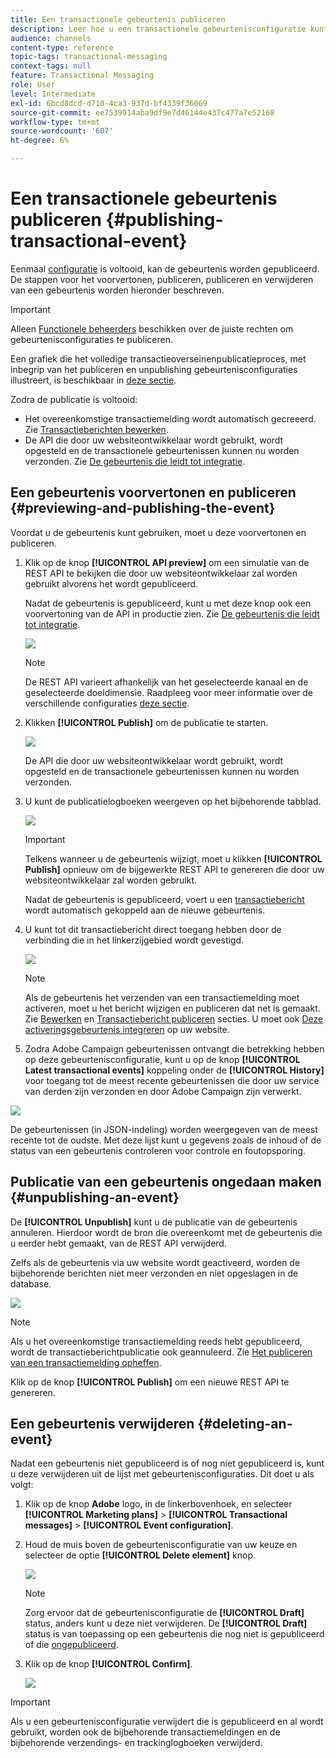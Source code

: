 ```yaml
---
title: Een transactionele gebeurtenis publiceren
description: Leer hoe u een transactionele gebeurtenisconfiguratie kunt voorvertonen, publiceren, publiceren en verwijderen.
audience: channels
content-type: reference
topic-tags: transactional-messaging
context-tags: null
feature: Transactional Messaging
role: User
level: Intermediate
exl-id: 6bcd8dcd-d710-4ca3-937d-bf4339f36069
source-git-commit: ee7539914aba9df9e7d46144e437c477a7e52168
workflow-type: tm+mt
source-wordcount: '607'
ht-degree: 6%

---
```


# Een transactionele gebeurtenis publiceren {#publishing-transactional-event}

Eenmaal [configuratie](../../channels/using/configuring-transactional-event.md) is voltooid, kan de gebeurtenis worden gepubliceerd. De stappen voor het voorvertonen, publiceren, publiceren en verwijderen van een gebeurtenis worden hieronder beschreven.

>[!IMPORTANT]
>
>Alleen [Functionele beheerders](../../administration/using/users-management.md#functional-administrators) <!--being part of the **[!UICONTROL All]** [organizational unit](../../administration/using/organizational-units.md) -->beschikken over de juiste rechten om gebeurtenisconfiguraties te publiceren.

Een grafiek die het volledige transactieoverseinenpublicatieproces, met inbegrip van het publiceren en unpublishing gebeurtenisconfiguraties illustreert, is beschikbaar in [deze sectie](../../channels/using/publishing-transactional-message.md).

Zodra de publicatie is voltooid:
* Het overeenkomstige transactiemelding wordt automatisch gecreeerd. Zie [Transactieberichten bewerken](../../channels/using/editing-transactional-message.md).
* De API die door uw websiteontwikkelaar wordt gebruikt, wordt opgesteld en de transactionele gebeurtenissen kunnen nu worden verzonden. Zie [De gebeurtenis die leidt tot integratie](../../channels/using/getting-started-with-transactional-msg.md#integrate-event-trigger).

## Een gebeurtenis voorvertonen en publiceren {#previewing-and-publishing-the-event}

Voordat u de gebeurtenis kunt gebruiken, moet u deze voorvertonen en publiceren.

1. Klik op de knop **[!UICONTROL API preview]** om een simulatie van de REST API te bekijken die door uw websiteontwikkelaar zal worden gebruikt alvorens het wordt gepubliceerd.

   Nadat de gebeurtenis is gepubliceerd, kunt u met deze knop ook een voorvertoning van de API in productie zien. Zie [De gebeurtenis die leidt tot integratie](../../channels/using/getting-started-with-transactional-msg.md#integrate-event-trigger).

   ![](assets/message-center_api_preview.png)

   >[!NOTE]
   >
   >De REST API varieert afhankelijk van het geselecteerde kanaal en de geselecteerde doeldimensie. Raadpleeg voor meer informatie over de verschillende configuraties [deze sectie](../../channels/using/configuring-transactional-event.md#transactional-event-specific-configurations).

1. Klikken **[!UICONTROL Publish]** om de publicatie te starten.

   ![](assets/message-center_pub.png)

   De API die door uw websiteontwikkelaar wordt gebruikt, wordt opgesteld en de transactionele gebeurtenissen kunnen nu worden verzonden.

1. U kunt de publicatielogboeken weergeven op het bijbehorende tabblad.

   ![](assets/message-center_logs.png)

   >[!IMPORTANT]
   >
   >Telkens wanneer u de gebeurtenis wijzigt, moet u klikken **[!UICONTROL Publish]** opnieuw om de bijgewerkte REST API te genereren die door uw websiteontwikkelaar zal worden gebruikt.

   Nadat de gebeurtenis is gepubliceerd, voert u een [transactiebericht](../../channels/using/editing-transactional-message.md) wordt automatisch gekoppeld aan de nieuwe gebeurtenis.

1. U kunt tot dit transactiebericht direct toegang hebben door de verbinding die in het linkerzijgebied wordt gevestigd.

   ![](assets/message-center_messagegeneration.png)

   >[!NOTE]
   >
   >Als de gebeurtenis het verzenden van een transactiemelding moet activeren, moet u het bericht wijzigen en publiceren dat net is gemaakt. Zie [Bewerken](../../channels/using/editing-transactional-message.md) en [Transactiebericht publiceren](../../channels/using/publishing-transactional-message.md) secties. U moet ook [Deze activeringsgebeurtenis integreren](../../channels/using/getting-started-with-transactional-msg.md#integrate-event-trigger) op uw website.

1. Zodra Adobe Campaign gebeurtenissen ontvangt die betrekking hebben op deze gebeurtenisconfiguratie, kunt u op de knop **[!UICONTROL Latest transactional events]** koppeling onder de **[!UICONTROL History]** voor toegang tot de meest recente gebeurtenissen die door uw service van derden zijn verzonden en door Adobe Campaign zijn verwerkt.

![](assets/message-center_latest-events.png)

De gebeurtenissen (in JSON-indeling) worden weergegeven van de meest recente tot de oudste. Met deze lijst kunt u gegevens zoals de inhoud of de status van een gebeurtenis controleren voor controle en foutopsporing.

## Publicatie van een gebeurtenis ongedaan maken {#unpublishing-an-event}

De **[!UICONTROL Unpublish]** kunt u de publicatie van de gebeurtenis annuleren. Hierdoor wordt de bron die overeenkomt met de gebeurtenis die u eerder hebt gemaakt, van de REST API verwijderd.

Zelfs als de gebeurtenis via uw website wordt geactiveerd, worden de bijbehorende berichten niet meer verzonden en niet opgeslagen in de database.

![](assets/message-center_unpublish.png)

>[!NOTE]
>
>Als u het overeenkomstige transactiemelding reeds hebt gepubliceerd, wordt de transactieberichtpublicatie ook geannuleerd. Zie [Het publiceren van een transactiemelding opheffen](../../channels/using/publishing-transactional-message.md#unpublishing-a-transactional-message).

Klik op de knop **[!UICONTROL Publish]** om een nieuwe REST API te genereren.

<!--## Transactional messaging publication process {#transactional-messaging-pub-process}

The chart below illustrates the transactional messaging publication process.

![](assets/message-center_pub-process.png)

For more on publishing, pausing and unpublishing a transactional message, see [this section](../../channels/using/publishing-transactional-message.md).-->

## Een gebeurtenis verwijderen {#deleting-an-event}

Nadat een gebeurtenis niet gepubliceerd is of nog niet gepubliceerd is, kunt u deze verwijderen uit de lijst met gebeurtenisconfiguraties. Dit doet u als volgt:

1. Klik op de knop **Adobe** logo, in de linkerbovenhoek, en selecteer **[!UICONTROL Marketing plans]** > **[!UICONTROL Transactional messages]** > **[!UICONTROL Event configuration]**.
1. Houd de muis boven de gebeurtenisconfiguratie van uw keuze en selecteer de optie **[!UICONTROL Delete element]** knop.

   ![](assets/message-center_delete-button.png)

   >[!NOTE]
   >
   >Zorg ervoor dat de gebeurtenisconfiguratie de **[!UICONTROL Draft]** status, anders kunt u deze niet verwijderen. De **[!UICONTROL Draft]** status is van toepassing op een gebeurtenis die nog niet is gepubliceerd of die [ongepubliceerd](#unpublishing-an-event).

1. Klik op de knop **[!UICONTROL Confirm]**.

   ![](assets/message-center_delete-confirm.png)

>[!IMPORTANT]
>
>Als u een gebeurtenisconfiguratie verwijdert die is gepubliceerd en al wordt gebruikt, worden ook de bijbehorende transactiemeldingen en de bijbehorende verzendings- en trackinglogboeken verwijderd.
